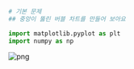 ```python
# 기본 문제 
## 중앙이 뚫린 버블 차트를 만들어 보아요

import matplotlib.pyplot as plt
import numpy as np

```


    
![png](output_0_0.png)
    



```python

```
